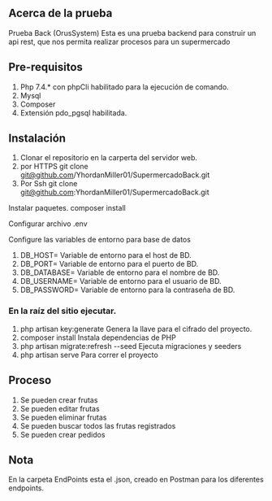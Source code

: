 ## Acerca de la prueba
Prueba Back (OrusSystem)
Esta es una prueba backend para construir un api rest, que nos permita realizar procesos para un supermercado


## Pre-requisitos

1. Php 7.4.* con phpCli habilitado para la ejecución de comando.
2. Mysql
3. Composer
4. Extensión pdo_pgsql habilitada.

## Instalación

1. Clonar el repositorio en la carperta del servidor web.
2. por HTTPS git clone git@github.com/YhordanMiller01/SupermercadoBack.git
3. Por Ssh git clone git@github.com:YhordanMiller01/SupermercadoBack.git


Instalar paquetes.
composer install


Configurar archivo .env

Configure las variables de entorno para base de datos
1. DB_HOST= Variable de entorno para el host de BD.
2. DB_PORT= Variable de entorno para el puerto de BD.
3. DB_DATABASE= Variable de entorno para el nombre de BD.
4. DB_USERNAME= Variable de entorno para el usuario de BD.
5. DB_PASSWORD= Variable de entorno para la contraseña de BD.

### En la raíz del sitio ejecutar.

1. php artisan key:generate Genera la llave para el cifrado del proyecto.
2. composer install Instala dependencias de PHP
3. php artisan migrate:refresh --seed Ejecuta migraciones y seeders
4. php artisan serve Para correr el proyecto

## Proceso



1. Se pueden crear frutas
2. Se pueden editar frutas
3. Se pueden eliminar frutas
4. Se pueden buscar todos las  frutas registrados
5. Se pueden crear pedidos

## Nota
En la carpeta EndPoints esta el .json, creado en Postman para los diferentes endpoints.

